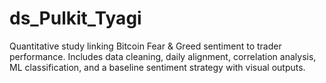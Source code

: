 # ds_Pulkit_Tyagi
Quantitative study linking Bitcoin Fear &amp; Greed sentiment to trader performance. Includes data cleaning, daily alignment, correlation analysis, ML classification, and a baseline sentiment strategy with visual outputs.
